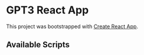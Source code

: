 # GPT3 React App

This project was bootstrapped with [Create React App](https://github.com/facebook/create-react-app).

## Available Scripts


